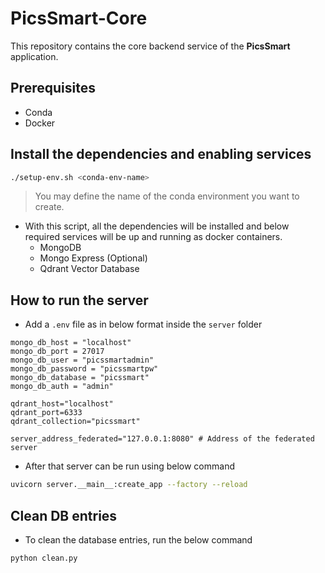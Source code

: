 # PicsSmart-Core

This repository contains the core backend service of the **PicsSmart** application.

## Prerequisites

- Conda
- Docker

## Install the dependencies and enabling services

```bash
./setup-env.sh <conda-env-name>
```

> You may define the name of the conda environment you want to create.

- With this script, all the dependencies will be installed and below required services will be up and running as docker containers.
    - MongoDB
    - Mongo Express (Optional)
    - Qdrant Vector Database

## How to run the server

- Add a `.env` file as in below format inside the `server` folder

```.env
mongo_db_host = "localhost"
mongo_db_port = 27017
mongo_db_user = "picssmartadmin"
mongo_db_password = "picssmartpw"
mongo_db_database = "picssmart"
mongo_db_auth = "admin"

qdrant_host="localhost"
qdrant_port=6333
qdrant_collection="picssmart"

server_address_federated="127.0.0.1:8080" # Address of the federated server
```
- After that server can be run using below command

```bash
uvicorn server.__main__:create_app --factory --reload
```

## Clean DB entries
- To clean the database entries, run the below command
```bash
python clean.py
```